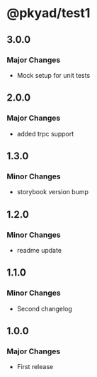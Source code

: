 # @pkyad/test1

## 3.0.0

### Major Changes

- Mock setup for unit tests

## 2.0.0

### Major Changes

- added trpc support

## 1.3.0

### Minor Changes

- storybook version bump

## 1.2.0

### Minor Changes

- readme update

## 1.1.0

### Minor Changes

- Second changelog

## 1.0.0

### Major Changes

- First release
